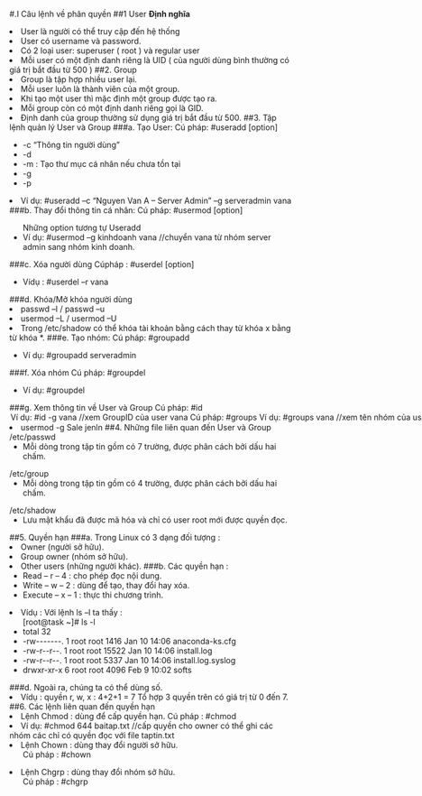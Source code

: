 #.I Câu lệnh về phân quyền
##1 User
**Định nghĩa**
<li> User là người có thể truy cập đến hệ thống
<li> User có username và password.
<li> Có 2 loại user: superuser ( root ) và regular user
<li> Mỗi user có một định danh riêng là UID ( của người dùng bình thường có giá trị bắt đầu từ 500 ) 
##2.  Group
<li>Group là tập hợp nhiều user lại.
<li>Mỗi user luôn là thành viên của một group.
<li>Khi tạo một user thì mặc định một group được tạo ra.
<li>Mỗi group còn có một định danh riêng gọi là GID.
<li>Định danh của group thường sử dụng giá trị bắt đầu từ 500.
##3.  Tập lệnh quản lý User và Group
###a. Tạo User:
Cú pháp: #useradd [option] <username>
<ul>
<li>-c “Thông tin người dùng”
<li>-d <Thư mục cá nhân>
<li>-m : Tạo thư mục cá nhân nếu chưa tồn tại
<li>-g <nhóm của người dùng>
<li>-p <tạo mậ khẩu>
</ul>
<li>Ví dụ: #useradd –c “Nguyen Van A – Server Admin” –g serveradmin vana
###b. Thay đổi thông tin cá nhân:
Cú pháp: #usermod [option] <username>
<ul>
Những option tương tự Useradd
<li>Ví dụ: #usermod –g kinhdoanh vana  //chuyển vana từ nhóm server admin sang nhóm kinh doanh.
</ul>
###c. Xóa người dùng
Cúpháp : #userdel [option] <username>
<ul>
<li>Vídụ :  #userdel  –r  vana
</ul>
###d. Khóa/Mở khóa người dùng
<li>passwd –l <username>  /  passwd –u <username>
<li>usermod –L <username> /  usermod –U <username>
<li>Trong /etc/shadow có thể khóa tài khoản bằng cách thay từ khóa x bằng từ khóa *.
###e. Tạo nhóm:
Cú pháp: #groupadd <groupname>
<ul>
<li>Ví dụ: #groupadd serveradmin
</ul>
###f. Xóa nhóm
Cú pháp: #groupdel <groupname>
<ul>
<li>Ví dụ: #groupdel <serveradmin>
</ul>
###g.  Xem thông tin về User và Group
Cú pháp: #id <option> <username>
<ul>
<li>Ví dụ: #id -g vana //xem GroupID của user vana
</ul>
Cú pháp: #groups <username>
<ul>
<li>Ví dụ: #groups vana //xem tên nhóm của user vana
</ul>
###h. Lệnh add user vào Group:
<li>usermod -g Sale jenln
##4.  Những file liên quan đến User và Group
/etc/passwd
<ul>
<li>Mỗi dòng trong tập tin gồm có 7 trường, được phân cách bởi dấu hai chấm.
</ul>
/etc/group
<ul>
<li>Mỗi dòng trong tập tin gồm có 4 trường, được phân cách bởi dấu hai chấm.
</ul>
/etc/shadow
<ul>
<li>Lưu mật khẩu đã được mã hóa và chỉ có user root mới được quyền đọc.
</ul>
##5.  Quyền hạn
###a. Trong Linux có 3 dạng đối tượng :
<li>	Owner (người sở hữu).
<li>	Group owner (nhóm sở hữu).
<li>	Other users (những người khác).
###b. Các quyền hạn :
<ul>
<li>	Read – r – 4  : cho phép đọc nội dung.
<li>	Write – w – 2  : dùng để tạo, thay đổi hay xóa.
<li>	Execute – x – 1  : thực thi chương trình.
</ul>
<li>Vídụ : Với lệnh ls –l ta thấy :
<ul>
[root@task ~]# ls -l
<li>total 32
<li>-rw-------. 1 root root  1416 Jan 10 14:06 anaconda-ks.cfg
<li>-rw-r--r--. 1 root root 15522 Jan 10 14:06 install.log
<li>-rw-r--r--. 1 root root  5337 Jan 10 14:06 install.log.syslog
<li>drwxr-xr-x  6 root root  4096 Feb  9 10:02 softs
</ul>
###d. Ngoài ra, chúng ta có thể dùng số.
<li>Vídụ : quyền r, w, x : 4+2+1 = 7
Tổ hợp 3 quyền trên có giá trị từ 0 đến 7.
##6.  Các lệnh liên quan đến quyền hạn
	<li>Lệnh Chmod : dùng để cấp quyền hạn.
Cú pháp : #chmod  <specification> <file>
<li>Ví dụ: #chmod 644 baitap.txt   //cấp quyền cho owner có thể ghi các nhóm các chỉ có quyền đọc với file taptin.txt
</ul>
	<li>Lệnh Chown : dùng thay đổi người sở hữu.
	<ul>
Cú pháp : #chown  <owner>  <filename>
</ul>
	<li>Lệnh Chgrp : dùng thay đổi nhóm sở hữu.
	<ul>
Cú pháp : #chgrp  <group>  <filename>
 </ul>
